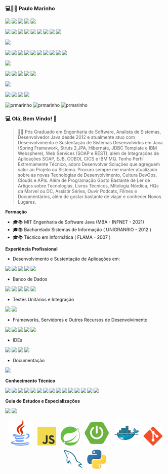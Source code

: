 ### 💻👨🚀 Paulo  Marinho  
[![](https://img.shields.io/badge/-white?style=for-the-badge&logo=gmail&logoColor=red)](mailto:pauloricmarinho@gmail.com)
[![](https://img.shields.io/badge/-white?style=for-the-badge&logo=skype&logoColor=blue)](skype:pauloricmarinho?call)
[![](https://img.shields.io/badge/-white?style=for-the-badge&logo=whatsapp&logoColor=green)](https://wa.me/5521987682622)
[![](https://img.shields.io/badge/-white?style=for-the-badge&logo=telegram&logoColor=blue)](https://t.me/pauloricmarinho)
[![](https://img.shields.io/badge/-white?style=for-the-badge&logo=discord&logoColor=blue)](https://discord.com/users/PRMarinho#2731)

[![](https://img.shields.io/badge/LinkedIn-0077B5?style=flat&logo=linkedin&logoColor=white)](https://www.linkedin.com/in/pauloricardomarinho/)
[![](https://img.shields.io/badge/Twitter-1DA1F2?style=flat&logo=twitter&logoColor=white)](https://twitter.com/pauloricmarinho)
[![](https://img.shields.io/badge/Medium-12100E?style=flat&logo=medium&logoColor=white)](http://pauloricmarinho.medium.com)
[![](https://img.shields.io/badge/Docker-2CA5E0?style=flat&logo=docker&logoColor=white)](https://hub.docker.com/u/pauloricmarinho)
[![](https://img.shields.io/badge/Stack_Overflow-FE7A16?flat&logo=stack-overflow&logoColor=white)](https://stackoverflow.com/users/13831071/paulo-r-marinho)
[![](https://img.shields.io/badge/Codepen-000000?style=flat&logo=codepen&logoColor=white)](https://codepen.io/pauloricmarinho)
[![](https://img.shields.io/badge/GitHub-100000?style=flat&logo=github&logoColor=white)](https://github.com/pauloricmarinho)
[![](https://img.shields.io/badge/Bitbucket-0747a6?style=flat&logo=bitbucket&logoColor=white)](https://bitbucket.org/pauloricmarinho)
[![](https://img.shields.io/badge/GitLab-330F63?style=flat&logo=gitlab&logoColor=white)](https://gitlab.com/pauloricmarinho)

<!-- BACKEND SKILLS -->
[![](https://img.shields.io/badge/Backend-Skills-brightgreen?style=for-the-badge&logo=xrp&logoColor=white)](https://github.com/pauloricmarinho)

[![](https://img.shields.io/badge/C%2B%2B-00599C?style=flat&logo=c%2B%2B&logoColor=white)](https://github.com/pauloricmarinho)
[![](https://img.shields.io/badge/-Java-orange?style=flat&logo=Java)](https://github.com/pauloricmarinho)
[![](https://img.shields.io/badge/-Spring_Framework-brightgreen?style=flat&logo=Spring&logoColor=white)](https://github.com/pauloricmarinho)
[![](https://img.shields.io/badge/Spring_Boot-F2F4F9?style=flat&logo=spring-boot)](https://github.com/pauloricmarinho)
[![](https://img.shields.io/badge/-Struts-blue?style=flat&logo=Apache)](https://github.com/pauloricmarinho)
[![](https://img.shields.io/badge/-Maven-red?style=flat&logo=Apache&logoColor=white)](https://github.com/pauloricmarinho)
[![](https://img.shields.io/badge/Spring_Framework-6DB33F?style=flat&logo=spring&logoColor=white)](https://github.com/pauloricmarinho)
[![](https://img.shields.io/badge/WS-Soap-00599C?style=flat)](https://github.com/pauloricmarinho)
[![](https://img.shields.io/badge/WS-REST-ff1709?style=flat)](https://github.com/pauloricmarinho)
[![](https://img.shields.io/badge/-Apache_CXF-red?style=flat&logo=Apache)](https://github.com/pauloricmarinho)


<!-- DEVOPS SKILLS -->
![](https://img.shields.io/badge/DevOps-Skills-brightgreen?style=for-the-badge&logo=ko-fi&logoColor=white)


![](https://img.shields.io/badge/Jenkins-D24939?style=flat&logo=Jenkins&logoColor=white)
![](https://img.shields.io/badge/Docker-2CA5E0?style=flat&logo=docker&logoColor=white)
![](https://img.shields.io/badge/kubernetes-326ce5.svg?&style=flat&logo=kubernetes&logoColor=white)
![](https://img.shields.io/badge/Apache_Kafka-231F20?style=flat&logo=apache-kafka&logoColor=white)
![](https://img.shields.io/badge/Nginx-009639?style=flat&logo=nginx&logoColor=white)

<!-- FRONT-END SKILLS -->
![](https://img.shields.io/badge/FrontEnd-Skills-brightgreen?style=for-the-badge&logo=hyper&logoColor=white)

![](https://img.shields.io/badge/Bootstrap-563D7C?style=flat&logo=bootstrap&logoColor=white)
![](https://img.shields.io/badge/Angular-DD0031?style=flat&logo=angular&logoColor=white)
![](https://img.shields.io/badge/-Thymeleaf-brightgreen?style=flat&logo=SpringBoot&logoColor=white)
![](https://img.shields.io/badge/jQuery-0769AD?style=flat&logo=jquery&logoColor=white)


![prmarinho](https://github-readme-stats.vercel.app/api?username=pauloricmarinho) ![prmarinho](https://github-readme-stats.vercel.app/api/top-langs/?username=pauloricmarinho&layout=compact) 
![prmarinho](https://github-readme-streak-stats.herokuapp.com/?user=pauloricmarinho)

<!--
**pauloricmarinho/pauloricmarinho** is a ✨ _special_ ✨ repository because its `README.md` (this file) appears on your GitHub profile.

Here are some ideas to get you started:

- 🔭 I’m currently working on Bradesco Seguros
- 🌱 I’m currently learning DevOps Culture, AWS Cloud, Terraform, Apache Kafka and MQ...
- 👯 I’m looking to collaborate on ...
- 🤔 I’m looking for help with ...
- 💬 Ask me about ...
- 📫 How to reach me: ...
- 😄 Pronouns: ...
- ⚡ Fun fact: ...
-->

### 💻 Olá, Bem Vindo! 👋

> 🚀💬 Pós Graduado em Engenharia de Software, Analista de Sistemas, Desenvolvedor Java desde 2012 e atualmente atuo com Desenvolvimento e Sustentação de Sistemas Desenvolvidos em Java (Spring Framework, Struts 2,JPA, Hibernate, JDBC Template e IBM Websphere), Web Services (SOAP e REST), além de Integrações de Aplicações SOAP, EJB, COBOL CICS e IBM MQ. Tenho Perfil Extremamente Técnico, adoro Desenvolver Soluções que agreguem valor ao Projeto ou Sistema. Procuro sempre me manter atualizado sobre as novas Tecnologias de Desenvolvimento, Cultura DevOps, Clouds e APIs. Além de Programação Gosto Bastante de Ler de Artigos sobre Tecnologias, Livros Técnicos, Mitologia Nórdica, HQs da Marvel ou DC, Assistir Séries, Ouvir Podcats, Filmes e Documentários, além de gostar bastante de viajar e conhecer Novos Lugares.     

**Formação**

- 🎓📚 MIT Engenharia de Software Java (MBA - INFNET - 2021)
- 🎓📚 Bacharelado Sistemas de Informação ( UNIGRANRIO - 2012 )
- 🎓📚 Técnico em Informática ( FLAMA - 2007 )


**Experiência Profissional**

- Desenvolvimento e Sustentação de Aplicações em:

![](https://img.shields.io/badge/C-00599C?style=for-the-badge&logo=c&logoColor=white)
![](https://img.shields.io/badge/C%2B%2B-00599C?style=for-the-badge&logo=c%2B%2B&logoColor=white)
![](https://img.shields.io/badge/Java-ED8B00?style=for-the-badge&logo=java&logoColor=white)
![](https://img.shields.io/badge/Spring-6DB33F?style=for-the-badge&logo=spring&logoColor=white)
![](https://img.shields.io/badge/Spring_Boot-F2F4F9?style=for-the-badge&logo=spring-boot)

- Banco de Dados

![](https://img.shields.io/badge/Microsoft%20SQL%20Server-CC2927?style=for-the-badge&logo=microsoft%20sql%20server&logoColor=white)
![](https://img.shields.io/badge/Oracle-F80000?style=for-the-badge&logo=oracle&logoColor=black)
![](https://img.shields.io/badge/SQLite-07405E?style=for-the-badge&logo=sqlite&logoColor=white)
![](https://img.shields.io/badge/MySQL-005C84?style=for-the-badge&logo=mysql&logoColor=white)
![](https://img.shields.io/badge/MongoDB-white?style=for-the-badge&logo=mongodb&logoColor=4EA94B)

- Testes Unitários e Integração

![](https://img.shields.io/badge/Junit5-25A162?style=for-the-badge&logo=junit5&logoColor=white)
![](https://img.shields.io/badge/Postman-FF6C37?style=for-the-badge&logo=Postman&logoColor=white)

- Frameworks, Servidores e Outros Recursos de Desenvolvimento

![](https://img.shields.io/badge/JWT-000000?style=for-the-badge&logo=JSON%20web%20tokens&logoColor=white)
![](https://img.shields.io/badge/apache_maven-C71A36?style=for-the-badge&logo=apachemaven&logoColor=white)
![](https://img.shields.io/badge/PowerShell-5391FE?style=for-the-badge&logo=PowerShell&logoColor=white)
![](https://img.shields.io/badge/Jenkins-D24939?style=for-the-badge&logo=Jenkins&logoColor=white)
![](https://img.shields.io/badge/Trello-0052CC?style=for-the-badge&logo=trello&logoColor=white)

- IDEs

![](https://img.shields.io/badge/Eclipse-2C2255?style=for-the-badge&logo=eclipse&logoColor=white)
![](https://img.shields.io/badge/IntelliJIDEA-000000.svg?style=for-the-badge&logo=intellij-idea&logoColor=white)
![](https://img.shields.io/badge/Visual_Studio_Code-0078D4?style=for-the-badge&logo=visual%20studio%20code&logoColor=white)
![](https://img.shields.io/badge/Visual_Studio-5C2D91?style=for-the-badge&logo=visual%20studio&logoColor=white)

- Documentação

![](https://img.shields.io/badge/Swagger-85EA2D?style=for-the-badge&logo=Swagger&logoColor=white)

**Conhecimento Técnico**


![](https://img.shields.io/badge/Docker-2CA5E0?style=for-the-badge&logo=docker&logoColor=white)
![](https://img.shields.io/badge/kubernetes-326ce5.svg?&style=for-the-badge&logo=kubernetes&logoColor=white)
![](https://img.shields.io/badge/Apache_Kafka-231F20?style=for-the-badge&logo=apache-kafka&logoColor=white)
![](https://img.shields.io/badge/Nginx-009639?style=for-the-badge&logo=nginx&logoColor=white)
![](https://img.shields.io/badge/Xampp-F37623?style=for-the-badge&logo=xampp&logoColor=white)
![](https://img.shields.io/badge/Heroku-430098?style=for-the-badge&logo=heroku&logoColor=white)
![](https://img.shields.io/badge/PHP-777BB4?style=for-the-badge&logo=php&logoColor=white)
![](https://img.shields.io/badge/Laravel-FF2D20?style=for-the-badge&logo=laravel&logoColor=white)
![](https://img.shields.io/badge/json-5E5C5C?style=for-the-badge&logo=json&logoColor=white)
![](https://img.shields.io/badge/Bootstrap-563D7C?style=for-the-badge&logo=bootstrap&logoColor=white)
![](https://img.shields.io/badge/Angular-DD0031?style=for-the-badge&logo=angular&logoColor=white)
![](https://img.shields.io/badge/jQuery-0769AD?style=for-the-badge&logo=jquery&logoColor=white)
![](https://img.shields.io/badge/redis-CC0000.svg?&style=for-the-badge&logo=redis&logoColor=white)
![](https://img.shields.io/badge/Python-FFD43B?style=for-the-badge&logo=python&logoColor=darkgreen)
![](https://img.shields.io/badge/Flask-000000?style=for-the-badge&logo=flask&logoColor=white)

**Guia de Estudos e Especializações**

![](https://img.shields.io/badge/Amazon_AWS-FF9900?style=for-the-badge&logo=amazonaws&logoColor=white)
![](https://img.shields.io/badge/Red%20Hat-EE0000?style=for-the-badge&logo=redhat&logoColor=white)


<div align="center" style="float:center;">
<img src="https://raw.githubusercontent.com/pauloricmarinho/pauloricmarinho/master/icons/java.png" style="padding:5px;" width="80px">
<img src="https://raw.githubusercontent.com/pauloricmarinho/pauloricmarinho/master/icons/javascript.svg" style="padding:5px;" width="60px"> 
<img src="https://raw.githubusercontent.com/pauloricmarinho/pauloricmarinho/master/icons/spring.svg" style="padding:5px;" width="60px"> 
<img src="https://raw.githubusercontent.com/pauloricmarinho/pauloricmarinho/master/icons/spring-boot.png" style="padding:5px;" width="80px">
<img src="https://raw.githubusercontent.com/pauloricmarinho/pauloricmarinho/master/icons/docker.svg" style="padding:5px;" width="80px">
<img src="https://raw.githubusercontent.com/pauloricmarinho/pauloricmarinho/master/icons/git.svg" style="padding:5px;" width="60px">
<img src="https://raw.githubusercontent.com/pauloricmarinho/pauloricmarinho/master/icons/mysql.svg" style="padding:5px;" width="60px">
<img src="https://raw.githubusercontent.com/pauloricmarinho/pauloricmarinho/master/icons/python.png" style="padding:5px;" width="60px">
</div>
